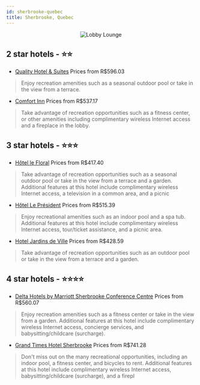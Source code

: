 ```yaml
---
id: sherbrooke-quebec
title: Sherbrooke, Quebec
---
```


<center><img src="https://i.travelapi.com/hotels/1000000/30000/28000/27983/e180f222_z.jpg" alt="Lobby Lounge" /></center>


##  2 star hotels - ⭐️⭐️

-    [Quality Hotel & Suites](https://us.hurb.com/hotels/sherbrooke/quality-hotel-suites-JNP-JP063340?cmp=18055) Prices from R$596.03
   > Enjoy recreation amenities such as a seasonal outdoor pool or take in the view from a terrace.
-    [Comfort Inn](https://us.hurb.com/hotels/sherbrooke/comfort-inn-JNP-JP136302?cmp=18055) Prices from R$537.17
   > Take advantage of recreation opportunities such as a fitness center, or other amenities including complimentary wireless Internet access and a fireplace in the lobby.

##  3 star hotels - ⭐️⭐️⭐️

-    [Hôtel le Floral](https://us.hurb.com/hotels/sherbrooke/hotel-le-floral-JNP-JP852633?cmp=18055) Prices from R$417.40
   > Take advantage of recreation opportunities such as a seasonal outdoor pool or take in the view from a terrace and a garden. Additional features at this hotel include complimentary wireless Internet access, a television in a common area, and a picnic 
-    [Hôtel Le Président](https://us.hurb.com/hotels/sherbrooke/hotel-le-president-JNP-JP644286?cmp=18055) Prices from R$515.39
   > Enjoy recreational amenities such as an indoor pool and a spa tub. Additional features at this hotel include complimentary wireless Internet access, tour/ticket assistance, and a picnic area.
-    [Hotel Jardins de Ville](https://us.hurb.com/hotels/sherbrooke/hotel-jardins-de-ville-JNP-JP402934?cmp=18055) Prices from R$428.59
   > Take advantage of recreation opportunities such as an outdoor pool or take in the view from a terrace and a garden.

##  4 star hotels - ⭐️⭐️⭐️⭐️

-    [Delta Hotels by Marriott Sherbrooke Conference Centre](https://us.hurb.com/hotels/sherbrooke/delta-hotels-by-marriott-sherbrooke-conference-centre-JNP-JP361678?cmp=18055) Prices from R$560.07
   > Enjoy recreation amenities such as a fitness center or take in the view from a garden. Additional features at this hotel include complimentary wireless Internet access, concierge services, and babysitting/childcare (surcharge).
-    [Grand Times Hotel Sherbrooke](https://us.hurb.com/hotels/sherbrooke/grand-times-hotel-sherbrooke-JNP-JP990338?cmp=18055) Prices from R$741.28
   > Don't miss out on the many recreational opportunities, including an indoor pool, a fitness center, and bicycles to rent. Additional features at this hotel include complimentary wireless Internet access, babysitting/childcare (surcharge), and a firepl
